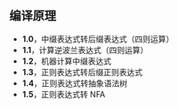 ## 编译原理

- **1.0**，中缀表达式转后缀表达式（四则运算）
- **1.1**，计算逆波兰表达式（四则运算）
- **1.2**，机器计算中缀表达式
- **1.3**，正则表达式转后缀正则表达式
- **1.4**，正则表达式转抽象语法树
- **1.5**，正则表达式转 NFA